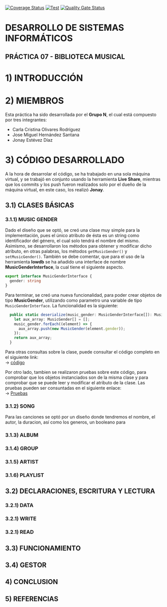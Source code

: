 [![Coverage Status](https://coveralls.io/repos/github/ULL-ESIT-INF-DSI-2122/ull-esit-inf-dsi-21-22-prct07-music-datamodel-grupo_n/badge.svg?branch=main)](https://coveralls.io/github/ULL-ESIT-INF-DSI-2122/ull-esit-inf-dsi-21-22-prct07-music-datamodel-grupo_n?branch=main)<space><space>
[![Test](https://github.com/ULL-ESIT-INF-DSI-2122/ull-esit-inf-dsi-21-22-prct07-music-datamodel-grupo_n/actions/workflows/node.js.yml/badge.svg?branch=main)](https://github.com/ULL-ESIT-INF-DSI-2122/ull-esit-inf-dsi-21-22-prct07-music-datamodel-grupo_n/actions/workflows/node.js.yml)<space><space>
[![Quality Gate Status](https://sonarcloud.io/api/project_badges/measure?project=ULL-ESIT-INF-DSI-2122_ull-esit-inf-dsi-21-22-prct07-music-datamodel-grupo_n&metric=alert_status)](https://sonarcloud.io/summary/new_code?id=ULL-ESIT-INF-DSI-2122_ull-esit-inf-dsi-21-22-prct07-music-datamodel-grupo_n)<space><space>

# DESARROLLO DE SISTEMAS INFORMÁTICOS
## PRÁCTICA 07 - BIBLIOTECA MUSICAL

# **1) INTRODUCCIÓN**  


# **2) MIEMBROS**
Esta práctica ha sido desarrollada por el **Grupo N**, el cual está compuesto por tres integrantes:  
  - Carla Cristina Olivares Rodríguez
  - Jose Miguel Hernández Santana
  - Jonay Estévez Díaz

# **3) CÓDIGO DESARROLLADO**
A la hora de desarrolar el código, se ha trabajado en una sola máquina virtual, y se trabajó en conjunto usando la herramienta **Live Share**, mientras que los commits y los push fueron realizados solo por el dueño de la máquina virtual, en este caso, los realizó **Jonay**.  

## **3.1) CLASES BÁSICAS**
### **3.1.1) MUSIC GENDER**
Dado el diseño que se optó, se creó una clase muy simple para la implementación, pues el único atributo de ésta es un string como identificador del género, el cual solo tendrá el nombre del mismo. Asimismo, se desarrollaron los métodos para obtener y modificar dicho atributo, en otras palabras, los métodos `getMusicGender()` y `setMusicGender()`. También se debe comentar, que para el uso de la herramienta **lowdb** se ha añadido una interface de nombre **MusicGenderInterface**, la cual tiene el siguiente aspecto.  

```typescript
export interface MusicGenderInterface {
  gender: string
}
```

Para terminar, se creó una nueva funcionalidad, para poder crear objetos de tipo **MusicGender**, utilizando como parametro una variable de tipo `MusicGenderInterface`. La funcionalidad es la siguiente:  

```typescript
  public static deserialize(music_gender: MusicGenderInterface[]): MusicGender[] {
    let aux_array: MusicGender[] = [];
    music_gender.forEach((element) => {
      aux_array.push(new MusicGender(element.gender));
    });
    return aux_array;
  }
```

Para otras consultas sobre la clase, puede consultar el código completo en el siguiente link:  
-> [código](https://github.com/ULL-ESIT-INF-DSI-2122/ull-esit-inf-dsi-21-22-prct07-music-datamodel-grupo_n/blob/main/src/Basic_class/music_gender.ts)

Por otro lado, tambien se realizaron pruebas sobre este código, para comprobar que los objetos instanciados son de la misma clase y para comprobar que se puede leer y modificar el atributo de la clase. Las pruebas pueden ser consuntadas en el siguiente enlace:  
-> [Pruebas](https://github.com/ULL-ESIT-INF-DSI-2122/ull-esit-inf-dsi-21-22-prct07-music-datamodel-grupo_n/blob/main/tests/Basic_Class/music_gender.spec.ts)

### **3.1.2) SONG**
Para las canciones se optó por un diseño donde tendremos el nombre, el autor, la duracion, así como los generos, un booleano para 

### **3.1.3) ALBUM**
### **3.1.4) GROUP**
### **3.1.5) ARTIST**
### **3.1.6) PLAYLIST**

## **3.2) DECLARACIONES, ESCRITURA Y LECTURA**
### **3.2.1) DATA**
### **3.2.1) WRITE**
### **3.2.1) READ**

## **3.3) FUNCIONAMIENTO**

## **3.4) GESTOR**

## **4) CONCLUSION**

## **5) REFERENCIAS**

